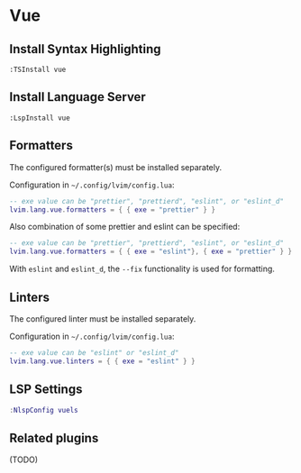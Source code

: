 # Vue

## Install Syntax Highlighting

```vim
:TSInstall vue
```

## Install Language Server

```vim
:LspInstall vue
```

## Formatters

The configured formatter(s) must be installed separately.

Configuration in `~/.config/lvim/config.lua`:

```lua
-- exe value can be "prettier", "prettierd", "eslint", or "eslint_d"
lvim.lang.vue.formatters = { { exe = "prettier" } }
```

Also combination of some prettier and eslint can be specified:

```lua
-- exe value can be "prettier", "prettierd", "eslint", or "eslint_d"
lvim.lang.vue.formatters = { { exe = "eslint"}, { exe = "prettier" } }
```

With `eslint` and `eslint_d`, the `--fix` functionality is used for formatting. 

## Linters

The configured linter must be installed separately.

Configuration in `~/.config/lvim/config.lua`:

```lua
-- exe value can be "eslint" or "eslint_d"
lvim.lang.vue.linters = { { exe = "eslint" } }
```

## LSP Settings

```lua
:NlspConfig vuels
```

## Related plugins

(TODO)
